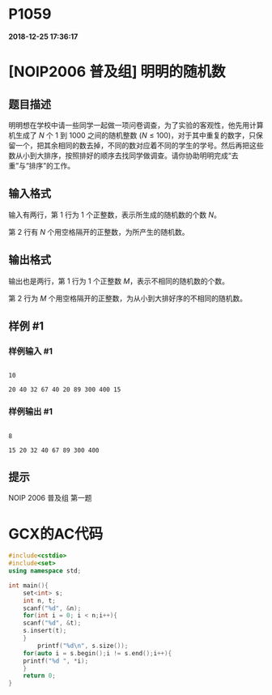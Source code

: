 
# P1059

**2018-12-25 17:36:17**
    
# [NOIP2006 普及组] 明明的随机数

## 题目描述

明明想在学校中请一些同学一起做一项问卷调查，为了实验的客观性，他先用计算机生成了 $N$ 个 $1$ 到 $1000$ 之间的随机整数 $(N\leq100)$，对于其中重复的数字，只保留一个，把其余相同的数去掉，不同的数对应着不同的学生的学号。然后再把这些数从小到大排序，按照排好的顺序去找同学做调查。请你协助明明完成“去重”与“排序”的工作。

## 输入格式

输入有两行，第 $1$ 行为 $1$ 个正整数，表示所生成的随机数的个数 $N$。

第 $2$ 行有 $N$ 个用空格隔开的正整数，为所产生的随机数。

## 输出格式

输出也是两行，第 $1$ 行为 $1$ 个正整数 $M$，表示不相同的随机数的个数。

第 $2$ 行为 $M$ 个用空格隔开的正整数，为从小到大排好序的不相同的随机数。

## 样例 #1

### 样例输入 #1

```
10
20 40 32 67 40 20 89 300 400 15
```

### 样例输出 #1

```
8
15 20 32 40 67 89 300 400
```

## 提示

NOIP 2006 普及组 第一题

# GCX的AC代码
```cpp
#include<cstdio>
#include<set>
using namespace std;

int main(){
    set<int> s;
    int n, t;
    scanf("%d", &n);
    for(int i = 0; i < n;i++){
	scanf("%d", &t);
	s.insert(t);
    }
        printf("%d\n", s.size());
    for(auto i = s.begin();i != s.end();i++){
	printf("%d ", *i);
    }
    return 0;
}

```

